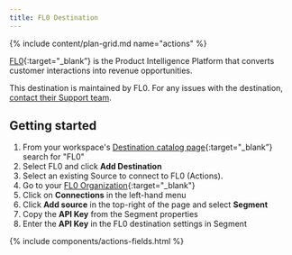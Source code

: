 ```yaml
---
title: FL0 Destination
---
```


{% include content/plan-grid.md name="actions" %}

[FL0](https://fl0.com/?utm_source=segmentio&utm_medium=docs&utm_campaign=partners){:target="_blank”} is the Product Intelligence Platform that converts customer interactions into revenue opportunities.

This destination is maintained by FL0. For any issues with the destination, [contact their Support team](mailto:support@fl0.com).

## Getting started

1. From your workspace's [Destination catalog page](https://app.segment.com/goto-my-workspace/destinations/catalog){:target="_blank”} search for "FL0"
2. Select FL0 and click **Add Destination**
3. Select an existing Source to connect to FL0 (Actions).
4. Go to your [FL0 Organization](https://go.fl0.com){:target="_blank"}
5. Click on **Connections** in the left-hand menu
6. Click **Add source** in the top-right of the page and select **Segment**
7. Copy the **API Key** from the Segment properties
8. Enter the **API Key** in the FL0 destination settings in Segment

{% include components/actions-fields.html %}
